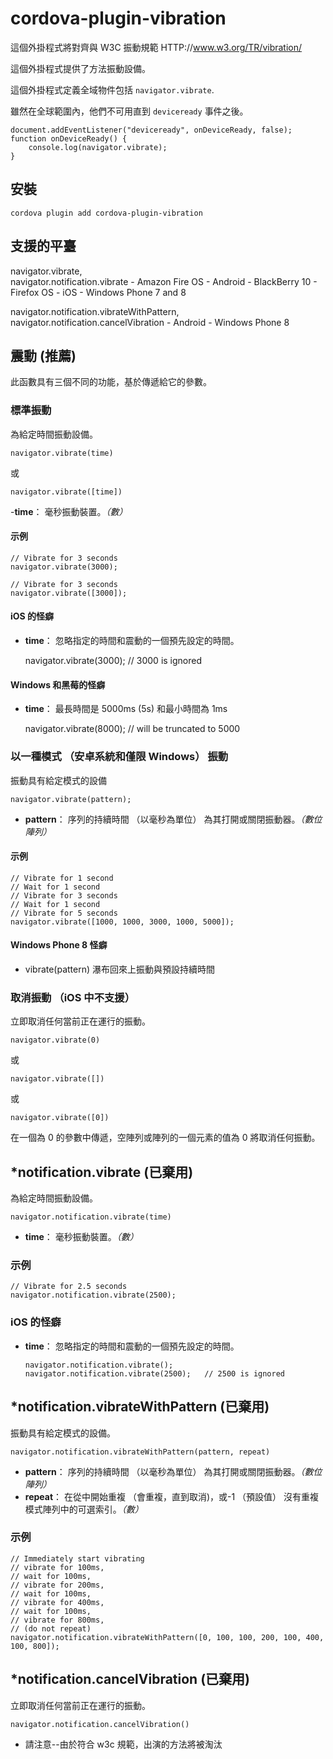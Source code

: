 <!---
    Licensed to the Apache Software Foundation (ASF) under one
    or more contributor license agreements.  See the NOTICE file
    distributed with this work for additional information
    regarding copyright ownership.  The ASF licenses this file
    to you under the Apache License, Version 2.0 (the
    "License"); you may not use this file except in compliance
    with the License.  You may obtain a copy of the License at

      http://www.apache.org/licenses/LICENSE-2.0

    Unless required by applicable law or agreed to in writing,
    software distributed under the License is distributed on an
    "AS IS" BASIS, WITHOUT WARRANTIES OR CONDITIONS OF ANY
    KIND, either express or implied.  See the License for the
    specific language governing permissions and limitations
    under the License.
-->

# cordova-plugin-vibration

這個外掛程式將對齊與 W3C 振動規範 HTTP://www.w3.org/TR/vibration/

這個外掛程式提供了方法振動設備。

這個外掛程式定義全域物件包括 `navigator.vibrate`.

雖然在全球範圍內，他們不可用直到 `deviceready` 事件之後。

    document.addEventListener("deviceready", onDeviceReady, false);
    function onDeviceReady() {
        console.log(navigator.vibrate);
    }
    

## 安裝

    cordova plugin add cordova-plugin-vibration
    

## 支援的平臺

navigator.vibrate,  
navigator.notification.vibrate - Amazon Fire OS - Android - BlackBerry 10 - Firefox OS - iOS - Windows Phone 7 and 8

navigator.notification.vibrateWithPattern,  
navigator.notification.cancelVibration - Android - Windows Phone 8

## 震動 (推薦)

此函數具有三個不同的功能，基於傳遞給它的參數。

### 標準振動

為給定時間振動設備。

    navigator.vibrate(time)
    

或

    navigator.vibrate([time])
    

-**time**： 毫秒振動裝置。*（數）*

#### 示例

    // Vibrate for 3 seconds
    navigator.vibrate(3000);
    
    // Vibrate for 3 seconds
    navigator.vibrate([3000]);
    

#### iOS 的怪癖

*   **time**： 忽略指定的時間和震動的一個預先設定的時間。
    
    navigator.vibrate(3000); // 3000 is ignored

#### Windows 和黑莓的怪癖

*   **time**： 最長時間是 5000ms (5s) 和最小時間為 1ms
    
    navigator.vibrate(8000); // will be truncated to 5000

### 以一種模式 （安卓系統和僅限 Windows） 振動

振動具有給定模式的設備

    navigator.vibrate(pattern);   
    

*   **pattern**： 序列的持續時間 （以毫秒為單位） 為其打開或關閉振動器。*（數位陣列）*

#### 示例

    // Vibrate for 1 second
    // Wait for 1 second
    // Vibrate for 3 seconds
    // Wait for 1 second
    // Vibrate for 5 seconds
    navigator.vibrate([1000, 1000, 3000, 1000, 5000]);
    

#### Windows Phone 8 怪癖

*   vibrate(pattern) 瀑布回來上振動與預設持續時間

### 取消振動 （iOS 中不支援）

立即取消任何當前正在運行的振動。

    navigator.vibrate(0)
    

或

    navigator.vibrate([])
    

或

    navigator.vibrate([0])
    

在一個為 0 的參數中傳遞，空陣列或陣列的一個元素的值為 0 將取消任何振動。

## *notification.vibrate (已棄用)

為給定時間振動設備。

    navigator.notification.vibrate(time)
    

*   **time**： 毫秒振動裝置。*（數）*

### 示例

    // Vibrate for 2.5 seconds
    navigator.notification.vibrate(2500);
    

### iOS 的怪癖

*   **time**： 忽略指定的時間和震動的一個預先設定的時間。
    
        navigator.notification.vibrate();
        navigator.notification.vibrate(2500);   // 2500 is ignored
        

## *notification.vibrateWithPattern (已棄用)

振動具有給定模式的設備。

    navigator.notification.vibrateWithPattern(pattern, repeat)
    

*   **pattern**： 序列的持續時間 （以毫秒為單位） 為其打開或關閉振動器。*（數位陣列）*
*   **repeat**： 在從中開始重複 （會重複，直到取消)，或-1 （預設值） 沒有重複模式陣列中的可選索引。*（數）*

### 示例

    // Immediately start vibrating
    // vibrate for 100ms,
    // wait for 100ms,
    // vibrate for 200ms,
    // wait for 100ms,
    // vibrate for 400ms,
    // wait for 100ms,
    // vibrate for 800ms,
    // (do not repeat)
    navigator.notification.vibrateWithPattern([0, 100, 100, 200, 100, 400, 100, 800]);
    

## *notification.cancelVibration (已棄用)

立即取消任何當前正在運行的振動。

    navigator.notification.cancelVibration()
    

* 請注意--由於符合 w3c 規範，出演的方法將被淘汰
